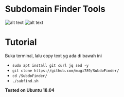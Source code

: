 # Subdomain Finder Tools

![alt text](https://raw.githubusercontent.com/mugi789/SubdoFinder/main/Screenshot%20from%202021-02-25%2021-49-14.png)
![alt text](https://raw.githubusercontent.com/mugi789/SubdoFinder/main/Screenshot%20from%202021-02-25%2021-49-48.png)

# Tutorial
Buka terminal, lalu copy text yg ada di bawah ini
* ``` sudo apt install git curl jq sed -y ```
* ``` git clone https://github.com/mugi789/SubdoFinder/ ```
* ``` cd /SubdoFinder/ ```
* ``` ./subfind.sh ```


**Tested on Ubuntu 18.04**


